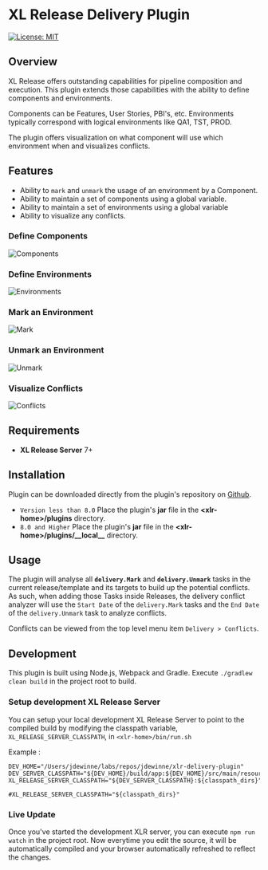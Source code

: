 # XL Release Delivery Plugin

[![License: MIT](https://img.shields.io/badge/License-MIT-yellow.svg)](https://opensource.org/licenses/MIT)

## Overview

XL Release offers outstanding capabilities for pipeline composition and execution. This plugin extends those capabilities
with the ability to define components and environments.

Components can be Features, User Stories, PBI's, etc.
Environments typically correspond with logical environments like QA1, TST, PROD.

The plugin offers visualization on what component will use which environment when and visualizes conflicts.
  
## Features

* Ability to `mark` and `unmark` the usage of an environment by a Component.
* Ability to maintain a set of components using a global variable.
* Ability to maintain a set of environments using a global variable
* Ability to visualize any conflicts.

### Define Components
![Components](images/components.png)

### Define Environments
![Environments](images/environments.png)

### Mark an Environment
![Mark](images/mark.png)

### Unmark an Environment
![Unmark](images/unmark.png)

### Visualize Conflicts
![Conflicts](images/conflicts.png)

## Requirements

* **XL Release Server** 7+
		

## Installation


Plugin can be downloaded directly from the plugin's repository on [Github](https://github.com/jdewinne/xlr-delivery-plugin/releases).

* `Version less than 8.0` Place the plugin's **jar** file in the __&lt;xlr-home&gt;/plugins__ directory. 
* `8.0 and Higher` Place the plugin's **jar** file in the __&lt;xlr-home&gt;/plugins/&lowbar;&lowbar;local&lowbar;&lowbar;__ directory.

## Usage ##

The plugin will analyse all **`delivery.Mark`** and **`delivery.Unmark`** tasks in the current release/template and its targets to build up the potential conflicts.
As such, when adding those Tasks inside Releases, the delivery conflict analyzer will use the `Start Date` of the `delivery.Mark` tasks and the `End Date` of the `delivery.Unmark` task to analyze conflicts.

Conflicts can be viewed from the top level menu item `Delivery > Conflicts`.



## Development

This plugin is built using Node.js, Webpack and Gradle.
Execute `./gradlew clean build` in the project root to build.

### Setup development XL Release Server ###

You can setup your local development XL Release Server to point to the compiled build by modifying the classpath variable, `XL_RELEASE_SERVER_CLASSPATH`, in `<xlr-home>/bin/run.sh` 

Example :

```
DEV_HOME="/Users/jdewinne/labs/repos/jdewinne/xlr-delivery-plugin"
DEV_SERVER_CLASSPATH="${DEV_HOME}/build/app:${DEV_HOME}/src/main/resources/:${DEV_HOME}/src/main/jython/"
XL_RELEASE_SERVER_CLASSPATH="${DEV_SERVER_CLASSPATH}:${classpath_dirs}"

#XL_RELEASE_SERVER_CLASSPATH="${classpath_dirs}"
```

### Live Update ###

Once you've started the development XLR server, you can execute `npm run watch` in the project root.  Now everytime you edit the source, it will be automatically compiled and your browser automatically refreshed to reflect the changes.

